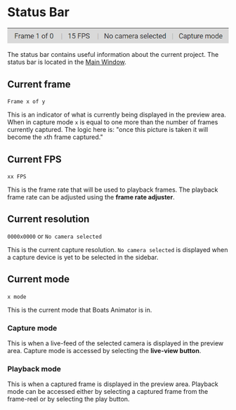 # Status Bar

![Status bar](../img/status-bar.png)

The status bar contains useful information about the current project. The status bar is located in the [Main Window](/interface/main-window).

## Current frame

`Frame x of y`

This is an indicator of what is currently being displayed in the preview area. When in capture mode `x` is equal to one more than the number of frames currently captured. The logic here is: "once this picture is taken it will become the `x`th frame captured."

## Current FPS

`xx FPS`

This is the frame rate that will be used to playback frames. The playback frame rate can be adjusted using the **frame rate adjuster**.

## Current resolution

`0000x0000` or `No camera selected`

This is the current capture resolution. `No camera selected` is displayed when a capture device is yet to be selected in the sidebar.

## Current mode

`x mode`

This is the current mode that Boats Animator is in.

### Capture mode

This is when a live-feed of the selected camera is displayed in the preview area. Capture mode is accessed by selecting the **live-view button**.

### Playback mode

This is when a captured frame is displayed in the preview area. Playback mode can be accessed either by selecting a captured frame from the frame-reel or by selecting the play button.
